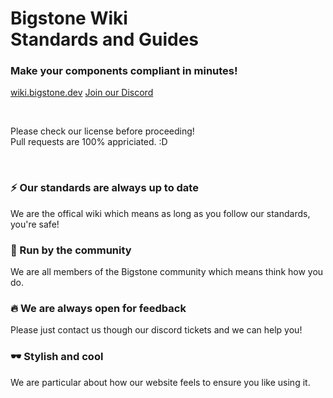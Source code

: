 # Bigstone Wiki<br>Standards and Guides
### **Make your components compliant in minutes!**

[wiki.bigstone.dev](https://wiki.bigstone.dev)
[Join our Discord](https://discord.bigstone.dev)

<br>

Please check our license before proceeding!<br>
Pull requests are 100% appriciated. :D

<br>

### ⚡️ Our standards are always up to date
We are the offical wiki which means as long as you follow our standards, you're safe!

### 🎉 Run by the community
We are all members of the Bigstone community which means think how you do.

### 🔥 We are always open for feedback
Please just contact us though our discord tickets and we can help you!

### 🕶 Stylish and cool
We are particular about how our website feels to ensure you like using it.

<br>
